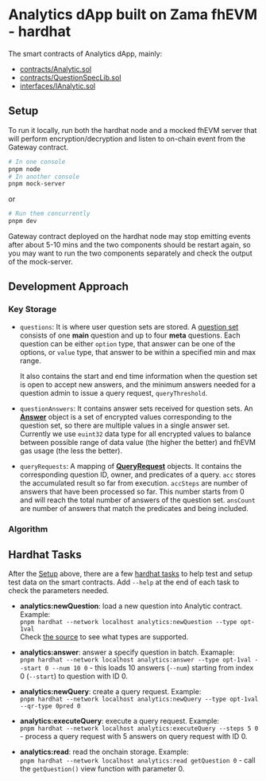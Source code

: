 # Analytics dApp built on Zama fhEVM - hardhat

The smart contracts of Analytics dApp, mainly:

- [contracts/Analytic.sol](./contracts/Analytic.sol)
- [contracts/QuestionSpecLib.sol](./contracts/QuestionSpecLib.sol)
- [interfaces/IAnalytic.sol](./interfaces/IAnalytic.sol)

## Setup

To run it locally, run both the hardhat node and a mocked fhEVM server that will perform encryption/decryption and listen to on-chain event from the Gateway contract.

```sh
# In one console
pnpm node
# In another console
pnpm mock-server
```

or

```sh
# Run them concurrently
pnpm dev
```

Gateway contract deployed on the hardhat node may stop emitting events after about 5-10 mins and the two components should be restart again, so you may want to run the two components separately and check the output of the mock-server.

## Development Approach

### Key Storage

- `questions`: It is where user question sets are stored. A [question set](https://github.com/jimmychu0807/analytics-dapp-zama/blob/dce793fa6c513b4d05dd182ecf95752ba178269b/packages/hardhat/contracts/interfaces/IAnalytic.sol#L32) consists of one **main** question and up to four **meta** questions. Each question can be either `option` type, that answer can be one of the options, or `value` type, that answer to be within a specified min and max range.

  It also contains the start and end time information when the question set is open to accept new answers, and the minimum answers needed for a question admin to issue a query request, `queryThreshold`.

- `questionAnswers`: It contains answer sets received for question sets. An [**Answer**](https://github.com/jimmychu0807/analytics-dapp-zama/blob/dce793fa6c513b4d05dd182ecf95752ba178269b/packages/hardhat/contracts/interfaces/IAnalytic.sol#L63) object is a set of encrypted values corresponding to the question set, so there are multiple values in a single answer set. Currently we use `euint32` data type for all encrypted values to balance between possible range of data value (the higher the better) and fhEVM gas usage (the less the better).

- `queryRequests`: A mapping of [**QueryRequest**](https://github.com/jimmychu0807/analytics-dapp-zama/blob/dce793fa6c513b4d05dd182ecf95752ba178269b/packages/hardhat/contracts/interfaces/IAnalytic.sol#L41) objects. It contains the corresponding question ID, owner, and predicates of a query. `acc` stores the accumulated result so far from execution. `accSteps` are number of answers that have been processed so far. This number starts from 0 and will reach the total number of answers of the question set. `ansCount` are number of answers that match the predicates and being included.

### Algorithm



## Hardhat Tasks

After the [Setup](#setup) above, there are a few [hardhat tasks](./tasks/analytics.ts) to help test and setup test data on the smart contracts. Add `--help` at the end of each task to check the parameters needed.

- **analytics:newQuestion**: load a new question into Analytic contract. Example:<br/>
  `pnpm hardhat --network localhost analytics:newQuestion --type opt-1val`<br/>
  Check [the source](./tasks/analytics.ts) to see what types are supported.

- **analytics:answer**: answer a specify question in batch. Examaple:<br/>
  `pnpm hardhat --network localhost analytics:answer --type opt-1val --start 0 --num 10 0` - this loads 10 answers (`--num`) starting from index 0 (`--start`) to question with ID 0.

- **analytics:newQuery**: create a query request. Example:<br/>
  `pnpm hardhat --network localhost analytics:newQuery --type opt-1val --qr-type 0pred 0`

- **analytics:executeQuery**: execute a query request. Example:<br/>
  `pnpm hardhat --network localhost analytics:executeQuery --steps 5 0` - process a query request with 5 answers on query request with ID 0.

- **analytics:read**: read the onchain storage. Example:<br/>
  `pnpm hardhat --network localhost analytics:read getQuestion 0` - call the `getQuestion()` view function with parameter 0.
